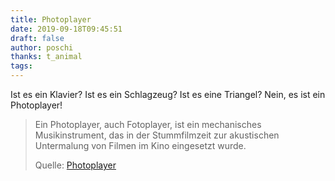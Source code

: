 ```yaml
---
title: Photoplayer
date: 2019-09-18T09:45:51
draft: false
author: poschi
thanks: t_animal
tags: 
---
```


Ist es ein Klavier? Ist es ein Schlagzeug? Ist es eine Triangel? Nein, es ist
ein Photoplayer!

> Ein Photoplayer, auch Fotoplayer, ist ein mechanisches Musikinstrument, das in
> der Stummfilmzeit zur akustischen Untermalung von Filmen im Kino eingesetzt
> wurde.
>
> Quelle: [Photoplayer](https://de.wikipedia.org/wiki/Photoplayer)
